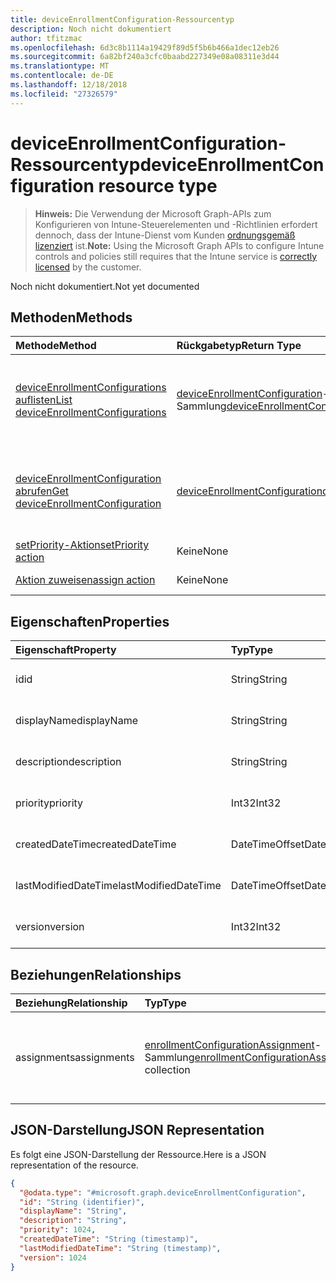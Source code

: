 ```yaml
---
title: deviceEnrollmentConfiguration-Ressourcentyp
description: Noch nicht dokumentiert
author: tfitzmac
ms.openlocfilehash: 6d3c8b1114a19429f89d5f5b6b466a1dec12eb26
ms.sourcegitcommit: 6a82bf240a3cfc0baabd227349e08a08311e3d44
ms.translationtype: MT
ms.contentlocale: de-DE
ms.lasthandoff: 12/18/2018
ms.locfileid: "27326579"
---
```

# <a name="deviceenrollmentconfiguration-resource-type"></a><span data-ttu-id="bd6a4-103">deviceEnrollmentConfiguration-Ressourcentyp</span><span class="sxs-lookup"><span data-stu-id="bd6a4-103">deviceEnrollmentConfiguration resource type</span></span>

> <span data-ttu-id="bd6a4-104">**Hinweis:** Die Verwendung der Microsoft Graph-APIs zum Konfigurieren von Intune-Steuerelementen und -Richtlinien erfordert dennoch, dass der Intune-Dienst vom Kunden [ordnungsgemäß lizenziert](https://go.microsoft.com/fwlink/?linkid=839381) ist.</span><span class="sxs-lookup"><span data-stu-id="bd6a4-104">**Note:** Using the Microsoft Graph APIs to configure Intune controls and policies still requires that the Intune service is [correctly licensed](https://go.microsoft.com/fwlink/?linkid=839381) by the customer.</span></span>

<span data-ttu-id="bd6a4-105">Noch nicht dokumentiert.</span><span class="sxs-lookup"><span data-stu-id="bd6a4-105">Not yet documented</span></span>
## <a name="methods"></a><span data-ttu-id="bd6a4-106">Methoden</span><span class="sxs-lookup"><span data-stu-id="bd6a4-106">Methods</span></span>
|<span data-ttu-id="bd6a4-107">Methode</span><span class="sxs-lookup"><span data-stu-id="bd6a4-107">Method</span></span>|<span data-ttu-id="bd6a4-108">Rückgabetyp</span><span class="sxs-lookup"><span data-stu-id="bd6a4-108">Return Type</span></span>|<span data-ttu-id="bd6a4-109">Beschreibung</span><span class="sxs-lookup"><span data-stu-id="bd6a4-109">Description</span></span>|
|:---|:---|:---|
|[<span data-ttu-id="bd6a4-110">deviceEnrollmentConfigurations auflisten</span><span class="sxs-lookup"><span data-stu-id="bd6a4-110">List deviceEnrollmentConfigurations</span></span>](../api/intune-onboarding-deviceenrollmentconfiguration-list.md)|<span data-ttu-id="bd6a4-111">[deviceEnrollmentConfiguration](../resources/intune-onboarding-deviceenrollmentconfiguration.md)-Sammlung</span><span class="sxs-lookup"><span data-stu-id="bd6a4-111">[deviceEnrollmentConfiguration](../resources/intune-onboarding-deviceenrollmentconfiguration.md) collection</span></span>|<span data-ttu-id="bd6a4-112">Auflisten von Eigenschaften und Beziehungen der [deviceEnrollmentConfiguration](../resources/intune-onboarding-deviceenrollmentconfiguration.md)-Objekte.</span><span class="sxs-lookup"><span data-stu-id="bd6a4-112">List properties and relationships of the [deviceEnrollmentConfiguration](../resources/intune-onboarding-deviceenrollmentconfiguration.md) objects.</span></span>|
|[<span data-ttu-id="bd6a4-113">deviceEnrollmentConfiguration abrufen</span><span class="sxs-lookup"><span data-stu-id="bd6a4-113">Get deviceEnrollmentConfiguration</span></span>](../api/intune-onboarding-deviceenrollmentconfiguration-get.md)|[<span data-ttu-id="bd6a4-114">deviceEnrollmentConfiguration</span><span class="sxs-lookup"><span data-stu-id="bd6a4-114">deviceEnrollmentConfiguration</span></span>](../resources/intune-onboarding-deviceenrollmentconfiguration.md)|<span data-ttu-id="bd6a4-115">Lesen von Eigenschaften und Beziehungen des [deviceEnrollmentConfiguration](../resources/intune-onboarding-deviceenrollmentconfiguration.md)-Objekts.</span><span class="sxs-lookup"><span data-stu-id="bd6a4-115">Read properties and relationships of the [deviceEnrollmentConfiguration](../resources/intune-onboarding-deviceenrollmentconfiguration.md) object.</span></span>|
|[<span data-ttu-id="bd6a4-116">setPriority-Aktion</span><span class="sxs-lookup"><span data-stu-id="bd6a4-116">setPriority action</span></span>](../api/intune-onboarding-deviceenrollmentconfiguration-setpriority.md)|<span data-ttu-id="bd6a4-117">Keine</span><span class="sxs-lookup"><span data-stu-id="bd6a4-117">None</span></span>|<span data-ttu-id="bd6a4-118">Noch nicht dokumentiert.</span><span class="sxs-lookup"><span data-stu-id="bd6a4-118">Not yet documented</span></span>|
|[<span data-ttu-id="bd6a4-119">Aktion zuweisen</span><span class="sxs-lookup"><span data-stu-id="bd6a4-119">assign action</span></span>](../api/intune-onboarding-deviceenrollmentconfiguration-assign.md)|<span data-ttu-id="bd6a4-120">Keine</span><span class="sxs-lookup"><span data-stu-id="bd6a4-120">None</span></span>|<span data-ttu-id="bd6a4-121">Noch nicht dokumentiert</span><span class="sxs-lookup"><span data-stu-id="bd6a4-121">Not yet documented</span></span>|

## <a name="properties"></a><span data-ttu-id="bd6a4-122">Eigenschaften</span><span class="sxs-lookup"><span data-stu-id="bd6a4-122">Properties</span></span>
|<span data-ttu-id="bd6a4-123">Eigenschaft</span><span class="sxs-lookup"><span data-stu-id="bd6a4-123">Property</span></span>|<span data-ttu-id="bd6a4-124">Typ</span><span class="sxs-lookup"><span data-stu-id="bd6a4-124">Type</span></span>|<span data-ttu-id="bd6a4-125">Beschreibung</span><span class="sxs-lookup"><span data-stu-id="bd6a4-125">Description</span></span>|
|:---|:---|:---|
|<span data-ttu-id="bd6a4-126">id</span><span class="sxs-lookup"><span data-stu-id="bd6a4-126">id</span></span>|<span data-ttu-id="bd6a4-127">String</span><span class="sxs-lookup"><span data-stu-id="bd6a4-127">String</span></span>|<span data-ttu-id="bd6a4-128">Noch nicht dokumentiert</span><span class="sxs-lookup"><span data-stu-id="bd6a4-128">Not yet documented</span></span>|
|<span data-ttu-id="bd6a4-129">displayName</span><span class="sxs-lookup"><span data-stu-id="bd6a4-129">displayName</span></span>|<span data-ttu-id="bd6a4-130">String</span><span class="sxs-lookup"><span data-stu-id="bd6a4-130">String</span></span>|<span data-ttu-id="bd6a4-131">Noch nicht dokumentiert.</span><span class="sxs-lookup"><span data-stu-id="bd6a4-131">Not yet documented</span></span>|
|<span data-ttu-id="bd6a4-132">description</span><span class="sxs-lookup"><span data-stu-id="bd6a4-132">description</span></span>|<span data-ttu-id="bd6a4-133">String</span><span class="sxs-lookup"><span data-stu-id="bd6a4-133">String</span></span>|<span data-ttu-id="bd6a4-134">Noch nicht dokumentiert.</span><span class="sxs-lookup"><span data-stu-id="bd6a4-134">Not yet documented</span></span>|
|<span data-ttu-id="bd6a4-135">priority</span><span class="sxs-lookup"><span data-stu-id="bd6a4-135">priority</span></span>|<span data-ttu-id="bd6a4-136">Int32</span><span class="sxs-lookup"><span data-stu-id="bd6a4-136">Int32</span></span>|<span data-ttu-id="bd6a4-137">Noch nicht dokumentiert.</span><span class="sxs-lookup"><span data-stu-id="bd6a4-137">Not yet documented</span></span>|
|<span data-ttu-id="bd6a4-138">createdDateTime</span><span class="sxs-lookup"><span data-stu-id="bd6a4-138">createdDateTime</span></span>|<span data-ttu-id="bd6a4-139">DateTimeOffset</span><span class="sxs-lookup"><span data-stu-id="bd6a4-139">DateTimeOffset</span></span>|<span data-ttu-id="bd6a4-140">Noch nicht dokumentiert.</span><span class="sxs-lookup"><span data-stu-id="bd6a4-140">Not yet documented</span></span>|
|<span data-ttu-id="bd6a4-141">lastModifiedDateTime</span><span class="sxs-lookup"><span data-stu-id="bd6a4-141">lastModifiedDateTime</span></span>|<span data-ttu-id="bd6a4-142">DateTimeOffset</span><span class="sxs-lookup"><span data-stu-id="bd6a4-142">DateTimeOffset</span></span>|<span data-ttu-id="bd6a4-143">Noch nicht dokumentiert.</span><span class="sxs-lookup"><span data-stu-id="bd6a4-143">Not yet documented</span></span>|
|<span data-ttu-id="bd6a4-144">version</span><span class="sxs-lookup"><span data-stu-id="bd6a4-144">version</span></span>|<span data-ttu-id="bd6a4-145">Int32</span><span class="sxs-lookup"><span data-stu-id="bd6a4-145">Int32</span></span>|<span data-ttu-id="bd6a4-146">Noch nicht dokumentiert.</span><span class="sxs-lookup"><span data-stu-id="bd6a4-146">Not yet documented</span></span>|

## <a name="relationships"></a><span data-ttu-id="bd6a4-147">Beziehungen</span><span class="sxs-lookup"><span data-stu-id="bd6a4-147">Relationships</span></span>
|<span data-ttu-id="bd6a4-148">Beziehung</span><span class="sxs-lookup"><span data-stu-id="bd6a4-148">Relationship</span></span>|<span data-ttu-id="bd6a4-149">Typ</span><span class="sxs-lookup"><span data-stu-id="bd6a4-149">Type</span></span>|<span data-ttu-id="bd6a4-150">Beschreibung</span><span class="sxs-lookup"><span data-stu-id="bd6a4-150">Description</span></span>|
|:---|:---|:---|
|<span data-ttu-id="bd6a4-151">assignments</span><span class="sxs-lookup"><span data-stu-id="bd6a4-151">assignments</span></span>|<span data-ttu-id="bd6a4-152">[enrollmentConfigurationAssignment](../resources/intune-onboarding-enrollmentconfigurationassignment.md)-Sammlung</span><span class="sxs-lookup"><span data-stu-id="bd6a4-152">[enrollmentConfigurationAssignment](../resources/intune-onboarding-enrollmentconfigurationassignment.md) collection</span></span>|<span data-ttu-id="bd6a4-153">Die Liste derGruppenzuweisungen für das Gerätekonfigurationsprofil.</span><span class="sxs-lookup"><span data-stu-id="bd6a4-153">The list of group assignments for the device configuration profile.</span></span>|

## <a name="json-representation"></a><span data-ttu-id="bd6a4-154">JSON-Darstellung</span><span class="sxs-lookup"><span data-stu-id="bd6a4-154">JSON Representation</span></span>
<span data-ttu-id="bd6a4-155">Es folgt eine JSON-Darstellung der Ressource.</span><span class="sxs-lookup"><span data-stu-id="bd6a4-155">Here is a JSON representation of the resource.</span></span>
<!-- {
  "blockType": "resource",
  "keyProperty": "id",
  "@odata.type": "microsoft.graph.deviceEnrollmentConfiguration"
}
-->
``` json
{
  "@odata.type": "#microsoft.graph.deviceEnrollmentConfiguration",
  "id": "String (identifier)",
  "displayName": "String",
  "description": "String",
  "priority": 1024,
  "createdDateTime": "String (timestamp)",
  "lastModifiedDateTime": "String (timestamp)",
  "version": 1024
}
```



